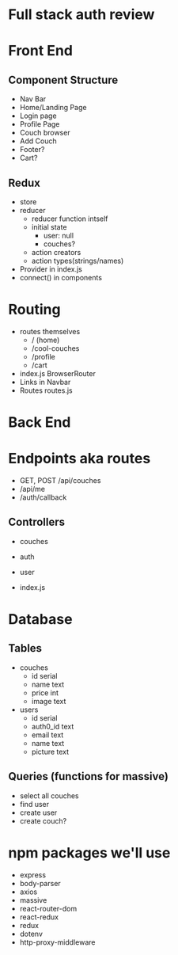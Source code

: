 # Full stack auth review

# Front End

## Component Structure

* Nav Bar
* Home/Landing Page
* Login page
* Profile Page
* Couch browser
* Add Couch
* Footer?
* Cart?

## Redux

* store
* reducer
  * reducer function intself
  * initial state
    * user: null
    * couches?
  * action creators
  * action types(strings/names)
* Provider in index.js
* connect() in components

# Routing

* routes themselves
  * / (home)
  * /cool-couches
  * /profile
  * /cart
* index.js BrowserRouter
* Links in Navbar
* Routes routes.js

# Back End

# Endpoints aka routes

* GET, POST /api/couches
* /api/me
* /auth/callback

## Controllers

* couches
* auth
* user

* index.js

# Database



## Tables

* couches
  * id serial
  * name text
  * price int
  * image text
* users
  * id serial
  * auth0_id text
  * email text
  * name text
  * picture text

## Queries (functions for massive)

* select all couches
* find user
* create user
* create couch?


# npm packages we'll use

* express
* body-parser
* axios
* massive
* react-router-dom
* react-redux
* redux
* dotenv
* http-proxy-middleware
